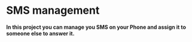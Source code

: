 # SMS management

**In this project you can manage you SMS on your Phone and assign it to someone else to answer it.**
